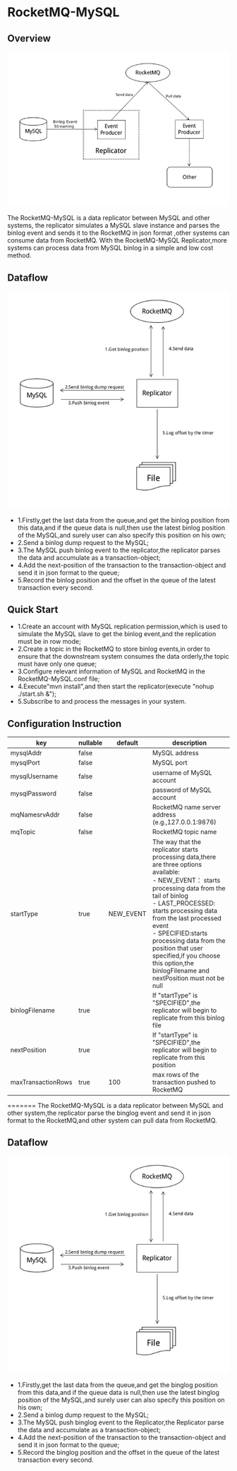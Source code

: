 # RocketMQ-MySQL


## Overview
![overview](./doc/overview.png)

The RocketMQ-MySQL is a data replicator between MySQL and other systems, 
the replicator simulates a MySQL slave instance and parses the binlog event 
and sends it to the RocketMQ in json format ,other systems can consume data from RocketMQ. 
With the RocketMQ-MySQL Replicator,more systems can process data from MySQL binlog 
in a simple and low cost method.

## Dataflow
![dataflow](./doc/dataflow.png)

* 1.Firstly,get the last data from the queue,and get the binlog position from this data,and if the queue data is null,then use the latest binlog position of the MySQL,and surely user can also specify this position on his own;
* 2.Send a binlog dump request to the MySQL;
* 3.The MySQL push binlog event to the replicator,the replicator parses the data and accumulate as a transaction-object;
* 4.Add the next-position of the transaction to the transaction-object and send it in json format to the queue;
* 5.Record the binlog position and the offset in the queue of the latest transaction every second.


## Quick Start

* 1.Create an account with MySQL replication permission,which is used to simulate the MySQL slave to get the binlog event,and the replication must be in row mode;
* 2.Create a topic in the RocketMQ to store binlog events,in order to ensure that the downstream system consumes the data orderly,the topic must have only one queue;
* 3.Configure relevant information of MySQL and RocketMQ in the RocketMQ-MySQL.conf file;
* 4.Execute"mvn install",and then start the replicator(execute "nohup ./start.sh &");
* 5.Subscribe to and process the messages in your system.


## Configuration Instruction
|key               |nullable|default    |description|
|------------------|--------|-----------|-----------|
|mysqlAddr         |false   |           |MySQL address|
|mysqlPort         |false   |           |MySQL port|
|mysqlUsername     |false   |           |username of MySQL account|
|mysqlPassword     |false   |           |password of MySQL account|
|mqNamesrvAddr     |false   |           |RocketMQ name server address (e.g.,127.0.0.1:9876)|
|mqTopic           |false   |           |RocketMQ topic name|
|startType         |true    |NEW_EVENT  |The way that the replicator starts processing data,there are three options available:<br>- NEW_EVENT： starts processing data from the tail of binlog<br>- LAST_PROCESSED: starts processing data from the last processed event<br>- SPECIFIED:starts processing data from the position that user specified,if you choose this option,the binlogFilename and nextPosition must not be null|
|binlogFilename    |true    |           |If "startType" is "SPECIFIED",the replicator will begin to replicate from this binlog file|
|nextPosition      |true    |           |If "startType" is "SPECIFIED",the replicator will begin to replicate from this position|
|maxTransactionRows|true    |100        |max rows of the transaction pushed to RocketMQ|
=======
The RocketMQ-MySQL is a data replicator between MySQL and other system,the replicator parse the binglog event and send it in json format to the RocketMQ,and other system can pull data from RocketMQ.
## Dataflow
![dataflow](./doc/dataflow.png)

* 1.Firstly,get the last data from the queue,and get the binglog position from this data,and if the queue data is null,then use the latest binglog position of the MySQL,and surely user can also specify this position on his own;
* 2.Send a binlog dump request to the MySQL;
* 3.The MySQL push binglog event to the Replicator,the Replicator parse the data and accumulate as a transaction-object;
* 4.Add the next-position of the transaction to the transaction-object and send it in json format to the queue;
* 5.Record the binglog position and the offset in the queue of the latest transaction every second.

